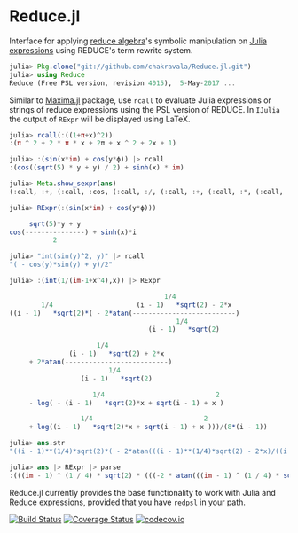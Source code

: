 # Reduce.jl

Interface for applying [reduce algebra](http://www.reduce-algebra.com/index.htm)'s symbolic manipulation on [Julia expressions](https://docs.julialang.org/en/latest/manual/metaprogramming) using REDUCE's term rewrite system.

```Julia
julia> Pkg.clone("git://github.com/chakravala/Reduce.jl.git")
julia> using Reduce
Reduce (Free PSL version, revision 4015),  5-May-2017 ...
```
Similar to [Maxima.jl](https://github.com/nsmith5/Maxima.jl) package, use `rcall` to evaluate Julia expressions or strings of reduce expressions using the PSL version of REDUCE. In `IJulia` the output of `RExpr` will be displayed using LaTeX.
```Julia
julia> rcall(:((1+π+x)^2))
:(π ^ 2 + 2 * π * x + 2π + x ^ 2 + 2x + 1)

julia> :(sin(x*im) + cos(y*ϕ)) |> rcall
:(cos((sqrt(5) * y + y) / 2) + sinh(x) * im)

julia> Meta.show_sexpr(ans)
(:call, :+, (:call, :cos, (:call, :/, (:call, :+, (:call, :*, (:call, :sqrt, 5), :y), :y), 2)), (:call, :*, (:call, :sinh, :x), :im))

julia> RExpr(:(sin(x*im) + cos(y*ϕ)))

     sqrt(5)*y + y
cos(---------------) + sinh(x)*i
           2

julia> "int(sin(y)^2, y)" |> rcall
"( - cos(y)*sin(y) + y)/2"

julia> :(int(1/(im-1+x^4),x)) |> RExpr

                                       1/4
        1/4                     (i - 1)   *sqrt(2) - 2*x
((i - 1)   *sqrt(2)*( - 2*atan(--------------------------)
                                          1/4
                                   (i - 1)   *sqrt(2)

                      1/4
               (i - 1)   *sqrt(2) + 2*x
     + 2*atan(--------------------------)
                         1/4
                  (i - 1)   *sqrt(2)

                     1/4                            2
     - log( - (i - 1)   *sqrt(2)*x + sqrt(i - 1) + x )

                  1/4                            2
     + log((i - 1)   *sqrt(2)*x + sqrt(i - 1) + x )))/(8*(i - 1))

julia> ans.str
"((i - 1)**(1/4)*sqrt(2)*( - 2*atan(((i - 1)**(1/4)*sqrt(2) - 2*x)/((i - 1)**(1/4)*sqrt(2))) + 2*atan(((i - 1)**(1/4)*sqrt(2) + 2*x)/((i - 1)**(1/4)*sqrt(2))) - log( - (i - 1)**(1/4)*sqrt(2)*x + sqrt(i - 1) + x**2) + log((i - 1)**(1/4)*sqrt(2)*x + sqrt(i - 1) + x**2)))/(8*(i - 1))"

julia> ans |> RExpr |> parse
:(((im - 1) ^ (1 / 4) * sqrt(2) * (((-2 * atan(((im - 1) ^ (1 / 4) * sqrt(2) - 2x) / ((im - 1) ^ (1 / 4) * sqrt(2))) + 2 * atan(((im - 1) ^ (1 / 4) * sqrt(2) + 2x) / ((im - 1) ^ (1 / 4) * sqrt(2)))) - log(-((im - 1) ^ (1 / 4)) * sqrt(2) * x + sqrt(im - 1) + x ^ 2)) + log((im - 1) ^ (1 / 4) * sqrt(2) * x + sqrt(im - 1) + x ^ 2))) / (8 * (im - 1)))
```
Reduce.jl currently provides the base functionality to work with Julia and Reduce expressions, provided that you have `redpsl` in your path.


[![Build Status](https://travis-ci.org/chakravala/Reduce.jl.svg?branch=master)](https://travis-ci.org/chakravala/Reduce.jl) [![Coverage Status](https://coveralls.io/repos/chakravala/Reduce.jl/badge.svg?branch=master&service=github)](https://coveralls.io/github/chakravala/Reduce.jl?branch=master) [![codecov.io](http://codecov.io/github/chakravala/Reduce.jl/coverage.svg?branch=master)](http://codecov.io/github/chakravala/Reduce.jl?branch=master)
